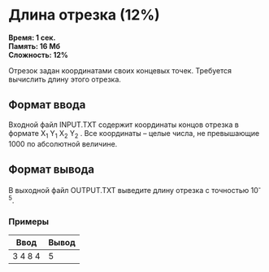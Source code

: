 <h1 class="title">Длина отрезка (12%)</h1>
<p><b>Время: 1 сек.<br>Память: 16 Мб<br>Сложность: 12%</b></p>
<p>Отрезок задан координатами своих концевых точек. Требуется вычислить длину этого отрезка.</p>
<h2>Формат ввода</h2>
<p>Входной файл INPUT.TXT содержит координаты концов отрезка в формате X<sub>1</sub> Y<sub>1</sub> X<sub>2</sub> Y<sub>2</sub> . Все координаты – целые числа, не превышающие 1000 по абсолютной величине.</p>
<h2>Формат вывода</h2>
<p>В выходной файл OUTPUT.TXT выведите длину отрезка с точностью 10<sup>-5</sup>.</p>
<h3>Примеры</h3>
<table class="sample-tests">
  <thead>
     <tr>
        <th>Ввод</th>
        <th>Вывод</th>
     </tr>
  </thead>
  <tbody>
     <tr>
        <td>3 4 8 4</td>
        <td>5</td>
     </tr>
  </tbody>
</table>